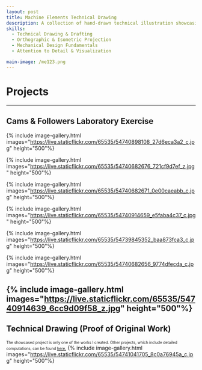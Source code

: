 ```yaml
---
layout: post
title: Machine Elements Technical Drawing
description: A collection of hand-drawn technical illustration showcasing fundamental machine elements such as cams, followers, joints, and shafts. The project demonstrates profiency in interpreting engineering standards, visualizing 3D components, and communicating mechanical design concepts through precise technical drawings. 
skills: 
  - Technical Drawing & Drafting
  - Orthographic & Isometric Projection
  - Mechanical Design Fundamentals
  - Attention to Detail & Visualization

main-image: /me123.png
---
```

# Projects
---
## Cams & Followers Laboratory Exercise
{% include image-gallery.html 
images="https://live.staticflickr.com/65535/54740898108_27d6eca3a2_c.jpg" height="500"%}
 
{% include image-gallery.html 
images="https://live.staticflickr.com/65535/54740682676_721cf9d7ef_z.jpg" height="500"%}
 
{% include image-gallery.html 
images="https://live.staticflickr.com/65535/54740682671_0e00caeabb_c.jpg" height="500"%} 

{% include image-gallery.html 
images="https://live.staticflickr.com/65535/54740914659_e5faba4c37_c.jpg" height="500"%}
 
{% include image-gallery.html 
images="https://live.staticflickr.com/65535/54739845352_baa873fca3_c.jpg" height="500"%}
 
{% include image-gallery.html 
images="https://live.staticflickr.com/65535/54740682656_9774dfecda_c.jpg" height="500"%} 

{% include image-gallery.html 
images="https://live.staticflickr.com/65535/54740914639_6cc9d09f58_z.jpg" height="500"%} 
---
## Technical Drawing (Proof of Original Work)
<span style="font-size: 10px">The showcased project is only one of the works I created. Other projects, which include detailed computations, can be found [here.](https://drive.google.com/drive/folders/1PTcgZvAcagBjWg_mEcQ9AnoIQkgV8Mwh?usp=drive_link)</span>
{% include image-gallery.html 
images="https://live.staticflickr.com/65535/54741041705_8c0a76945a_c.jpg" height="500"%}
